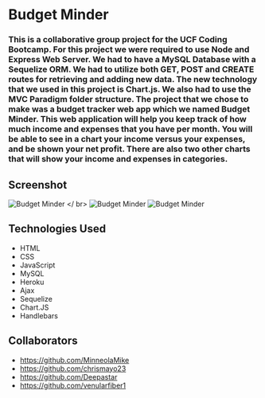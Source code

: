 # Budget Minder

### This is a collaborative group project for the UCF Coding Bootcamp. For this project we were required to use Node and Express Web Server. We had to have a MySQL Database with a Sequelize ORM. We had to utilize both GET, POST and CREATE routes for retrieving and adding new data. The new technology that we used in this project is Chart.js. We also had to use the MVC Paradigm folder structure. The project that we chose to make was a budget tracker web app which we named Budget Minder. This web application will help you keep track of how much income  and expenses that you have per month. You will be able to see in a chart your income versus your expenses, and be shown your net profit. There are also two other charts that will show your income and expenses in  categories.

## Screenshot

![Budget Minder](public/images/Capture.PNG)
</ br>
![Budget Minder](public/images/Capture2.PNG)
![Budget Minder](public/images/Capture3.PNG)

## Technologies Used
 * HTML
 * CSS
 * JavaScript
 * MySQL
 * Heroku
 * Ajax
 * Sequelize
 * Chart.JS
 * Handlebars

 ## Collaborators
 * https://github.com/MinneolaMike
 * https://github.com/chrismayo23
 * https://github.com/Deepastar
 * https://github.com/venularfiber1
